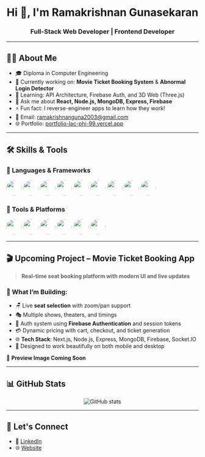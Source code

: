 <h1 align="center">Hi 👋, I'm Ramakrishnan Gunasekaran</h1>
<h3 align="center">Full-Stack Web Developer | Frontend Developer</h3>

---

## 🧑‍💻 About Me

- 🎓 Diploma in Computer Engineering  
- 🔭 Currently working on: **Movie Ticket Booking System** & **Abnormal Login Detector**  
- 🌱 Learning: API Architecture, Firebase Auth, and 3D Web (Three.js)  
- 💬 Ask me about **React, Node.js, MongoDB, Express, Firebase**  
- ⚡ Fun fact: I reverse-engineer apps to learn how they work!  
- 📨 Email: [ramakrishnanguna2003@gmail.com](mailto:ramakrishnanguna2003@gmail.com)  
- 🌐 Portfolio: [portfolio-lac-phi-99.vercel.app](https://portfolio-lac-phi-99.vercel.app)

---

## 🛠️ Skills & Tools

### 🚀 Languages & Frameworks

<p align="left">
  <img src="https://cdn.jsdelivr.net/gh/devicons/devicon/icons/javascript/javascript-original.svg" width="40" height="40" style="border-radius: 50%;" />
  <img src="https://cdn.jsdelivr.net/gh/devicons/devicon/icons/react/react-original.svg" width="40" height="40" style="border-radius: 50%;" />
  <img src="https://cdn.jsdelivr.net/gh/devicons/devicon/icons/nodejs/nodejs-original.svg" width="40" height="40" style="border-radius: 50%;" />
  <img src="https://cdn.jsdelivr.net/gh/devicons/devicon/icons/express/express-original.svg" width="40" height="40" style="border-radius: 50%; background-color: white;" />
  <img src="https://cdn.jsdelivr.net/gh/devicons/devicon/icons/mongodb/mongodb-original.svg" width="40" height="40" style="border-radius: 50%;" />
  <img src="https://cdn.jsdelivr.net/gh/devicons/devicon/icons/mysql/mysql-original.svg" width="40" height="40" style="border-radius: 50%;" />
  <img src="https://cdn.jsdelivr.net/gh/devicons/devicon/icons/tailwindcss/tailwindcss-plain.svg" width="40" height="40" style="border-radius: 50%;" />
  <img src="https://cdn.jsdelivr.net/gh/devicons/devicon/icons/python/python-original.svg" width="40" height="40" style="border-radius: 50%;" />
  <img src="https://www.vectorlogo.zone/logos/firebase/firebase-icon.svg" width="40" height="40" style="border-radius: 50%;" />
</p>

### 🧰 Tools & Platforms

<p align="left">
  <img src="https://cdn.jsdelivr.net/gh/devicons/devicon/icons/git/git-original.svg" width="40" height="40" style="border-radius: 50%;" />
  <img src="https://cdn.jsdelivr.net/gh/devicons/devicon/icons/vscode/vscode-original.svg" width="40" height="40" style="border-radius: 50%;" />
  <img src="https://www.vectorlogo.zone/logos/postman/postman-icon.svg" width="40" height="40" style="border-radius: 50%;" />
  <img src="https://www.vectorlogo.zone/logos/vercel/vercel-icon.svg" width="40" height="40" style="border-radius: 50%;" />
  <img src="https://cdn.jsdelivr.net/gh/devicons/devicon/icons/photoshop/photoshop-plain.svg" width="40" height="40" style="border-radius: 50%;" />
  <img src="https://cdn.jsdelivr.net/gh/devicons/devicon/icons/figma/figma-original.svg" width="40" height="40" style="border-radius: 50%;" />
</p>

---

## 🎬 Upcoming Project – Movie Ticket Booking App

> **Real-time seat booking platform with modern UI and live updates**

### 🔧 What I’m Building:
- 🪑 Live **seat selection** with zoom/pan support  
- 🎭 Multiple shows, theaters, and timings  
- 🔐 Auth system using **Firebase Authentication** and session tokens  
- 💳 Dynamic pricing with cart, checkout, and ticket generation  
- 🌐 **Tech Stack**: Next.js, Node.js, Express, MongoDB, Firebase, Socket.IO  
- 📱 Designed to work beautifully on both mobile and desktop  

📸 **Preview Image Coming Soon**

---

## 📊 GitHub Stats

<p align="center">
  <img src="https://github-readme-stats.vercel.app/api?username=RamakrishnanPrakash&show_icons=true&theme=radical" alt="GitHub stats" />
</p>

---

## 🤝 Let's Connect

- 💼 [LinkedIn](https://www.linkedin.com/in/your-profile)
- 🌐 [Website](https://portfolio-lac-phi-99.vercel.app)
